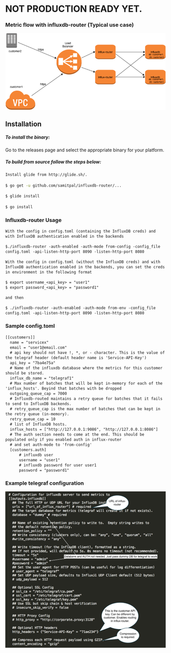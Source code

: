 # NOT PRODUCTION READY YET.
### Metric flow with influxdb-router (Typical use case)
![alt text](images/influx-router.png "Metric flow with influx-router")

Installation
-------------------
##### To install the binary:
Go to the releases page and select the appropriate binary for your platform.

##### To build from source follow the steps below: 

```sh
Install glide from http://glide.sh/.

$ go get -u github.com/samitpal/influxdb-router/...

$ glide install

$ go install
```

### Influxdb-router Usage
```
With the config in config.toml (containing the InfluxDB creds) and with InfluxDB authentication enabled in the backends

$./influxdb-router -auth-enabled -auth-mode from-config -config_file config.toml -api-listen-http-port 8090 -listen-http-port 8080

With the config in config.toml (without the InfluxDB creds) and with InfluxDB authentication enabled in the backends, you can set the creds in environment in the following format

$ export username_<api_key> = "user1"
$ export password_<api_key> = "password1"

and then

$ ./influxdb-router -auth-enabled -auth-mode from-env -config_file config.toml -api-listen-http-port 8090 -listen-http-port 8080
```
### Sample config.toml
```
[[customers]]
  name = "servicex"
  email = "user1@email.com"
  # api key should not have !, *, or - character. This is the value of the telegraf header (default header name is 'Service-API-Key')
  api_key = "7ba4e75a"
  # Name of the influxdb database where the metrics for this customer should be stored.
  influx_db_name = "telegraf1"
  # Max number of batches that will be kept in-memory for each of the 'influx_hosts'. Beyind that batches with be dropped
  outgoing_queue_cap = 7000
  # Influxdb-routed maintains a retry queue for batches that it fails to send to InfluxDB backends.
  # retry_queue_cap is the max number of batches that can be kept in the retry queue (in-memory).
  retry_queue_cap = 10
  # list of InfluxDB hosts.
  influx_hosts = ["http://127.0.0.1:9086", "http://127.0.0.1:8086"]
  # The auth section needs to come at the end. This should be populated only if you enabled auth in influx-router
  # and set auth-mode to 'from-config'
  [customers.auth]
      # influxdb user
      username = "user1"
      # influxdb password for user user1
      password = "password1"
```

### Example telegraf configuration
![alt text](images/telegraf.png "Telegraf configuration")

